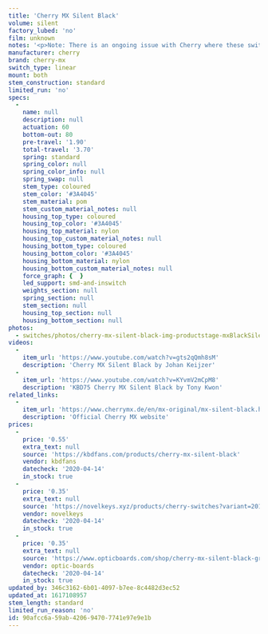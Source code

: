 ```yaml
---
title: 'Cherry MX Silent Black'
volume: silent
factory_lubed: 'no'
film: unknown
notes: '<p>Note: There is an ongoing issue with Cherry where these switches do not seem to be correctly weighted and are closer in feeling to Cherry MX Reds than Blacks. Updates on this issue can be found on this <a href="https://geekhack.org/index.php?topic=90801.400" target="_blank" rel="noopener">Geekhack thread</a></p>'
manufacturer: cherry
brand: cherry-mx
switch_type: linear
mount: both
stem_construction: standard
limited_run: 'no'
specs:
  -
    name: null
    description: null
    actuation: 60
    bottom-out: 80
    pre-travel: '1.90'
    total-travel: '3.70'
    spring: standard
    spring_color: null
    spring_color_info: null
    spring_swap: null
    stem_type: coloured
    stem_color: '#3A4045'
    stem_material: pom
    stem_custom_material_notes: null
    housing_top_type: coloured
    housing_top_color: '#3A4045'
    housing_top_material: nylon
    housing_top_custom_material_notes: null
    housing_bottom_type: coloured
    housing_bottom_color: '#3A4045'
    housing_bottom_material: nylon
    housing_bottom_custom_material_notes: null
    force_graph: {  }
    led_support: smd-and-inswitch
    weights_section: null
    spring_section: null
    stem_section: null
    housing_top_section: null
    housing_bottom_section: null
photos:
  - switches/photos/cherry-mx-silent-black-img-productstage-mxBlackSilent@2x-368x368-1.png
videos:
  -
    item_url: 'https://www.youtube.com/watch?v=gts2qQmh8sM'
    description: 'Cherry MX Silent Black by Johan Keijzer'
  -
    item_url: 'https://www.youtube.com/watch?v=KYvmV2mCpM8'
    description: 'KBD75 Cherry MX Silent Black by Tony Kwon'
related_links:
  -
    item_url: 'https://www.cherrymx.de/en/mx-original/mx-silent-black.html'
    description: 'Official Cherry MX website'
prices:
  -
    price: '0.55'
    extra_text: null
    source: 'https://kbdfans.com/products/cherry-mx-silent-black'
    vendor: kbdfans
    datecheck: '2020-04-14'
    in_stock: true
  -
    price: '0.35'
    extra_text: null
    source: 'https://novelkeys.xyz/products/cherry-switches?variant=20188041281629'
    vendor: novelkeys
    datecheck: '2020-04-14'
    in_stock: true
  -
    price: '0.35'
    extra_text: null
    source: 'https://www.opticboards.com/shop/cherry-mx-silent-black-group-buy-extras/'
    vendor: optic-boards
    datecheck: '2020-04-14'
    in_stock: true
updated_by: 346c3162-6b01-4097-b7ee-8c4482d3ec52
updated_at: 1617108957
stem_length: standard
limited_run_reason: 'no'
id: 90afcc6a-59ab-4206-9470-7741e97e9e1b
---
```

